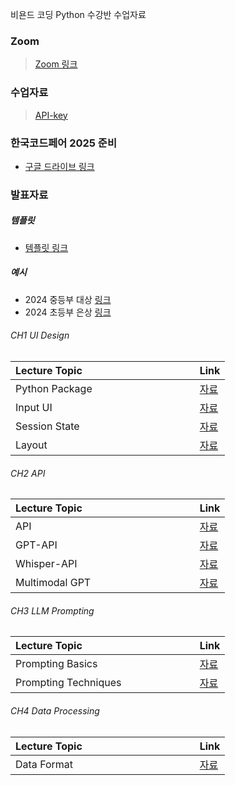 비욘드 코딩 Python 수강반 수업자료

### Zoom
> [Zoom 링크](https://snu-ac-kr.zoom.us/j/3850287435)

### 수업자료

> [API-key](https://docs.google.com/document/d/1TArgONkQoHQJlrgrAqhl6_mPaZSE-qLIwjaMsFNaUiY/edit?usp=sharing)

### 한국코드페어 2025 준비
- [구글 드라이브 링크](https://drive.google.com/drive/folders/1W1c_jsm9SfZVrPvaU_Yf_UDZYoNquaD9?usp=sharing)

### 발표자료
##### 템플릿
- [템플릿 링크](https://docs.google.com/presentation/d/1f3a00qT1CqFy3DlTMC0tQGzcxErhqEhRtkmCOTaVB1c/edit?usp=sharing)

##### 예시
- 2024 중등부 대상 [링크](https://drive.google.com/file/d/1lcoi9wnlDJX1uIpRdkSmykYtetol_yZQ/view?usp=sharing)
- 2024 초등부 은상 [링크](https://drive.google.com/file/d/1kFb6kD1ah6V57KO03npWRbmW8fsUSOne/view?usp=sharing)


###### CH1 UI Design
| Lecture Topic&nbsp; &nbsp; &nbsp; &nbsp; &nbsp; &nbsp; &nbsp; &nbsp; &nbsp; &nbsp; &nbsp; &nbsp; &nbsp; &nbsp; &nbsp;&nbsp; &nbsp; &nbsp; &nbsp; &nbsp; &nbsp;| Link |
|---------------------|-------|
| Python Package | [자료](./Software/CH1-UI-Design/0_python-package/) |
| Input UI | [자료](./Software/CH1-UI-Design/1_streamlit-inputUI/) |
| Session State | [자료](./Software/CH1-UI-Design/2_streamlit-sessionstate/) |
| Layout | [자료](./Software/CH1-UI-Design/3_streamlit-layout/) |

###### CH2 API
| Lecture Topic&nbsp; &nbsp; &nbsp; &nbsp; &nbsp; &nbsp; &nbsp; &nbsp; &nbsp; &nbsp; &nbsp; &nbsp; &nbsp; &nbsp; &nbsp;&nbsp; &nbsp; &nbsp; &nbsp; &nbsp; &nbsp;| Link |
|---------------------|-------|
| API | [자료](./Software/CH2-API/1_api-basic) |
| GPT-API | [자료](./Software/CH2-API/2_gpt-api) |
| Whisper-API | [자료](./Software/CH2-API/3_whisper-api) |
| Multimodal GPT | [자료](./Software/CH2-API/4_gpt-image-api/) |

###### CH3 LLM Prompting
| Lecture Topic&nbsp; &nbsp; &nbsp; &nbsp; &nbsp; &nbsp; &nbsp; &nbsp; &nbsp; &nbsp; &nbsp; &nbsp; &nbsp; &nbsp; &nbsp;&nbsp; &nbsp; &nbsp; &nbsp; &nbsp; &nbsp;| Link |
|---------------------|-------|
| Prompting Basics | [자료](./Software/CH3-Prompt-Engineering/1_prompting-basic/) |
| Prompting Techniques | [자료](./Software/CH3-Prompt-Engineering/2_prompting-techniques/) |

###### CH4 Data Processing
| Lecture Topic&nbsp; &nbsp; &nbsp; &nbsp; &nbsp; &nbsp; &nbsp; &nbsp; &nbsp; &nbsp; &nbsp; &nbsp; &nbsp; &nbsp; &nbsp;&nbsp; &nbsp; &nbsp; &nbsp; &nbsp; &nbsp;| Link |
|---------------------|-------|
| Data Format | [자료](./Software/CH4-Data-Processing/1_data_format/) |